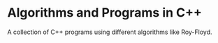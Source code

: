 # Algorithms and Programs in C++

A collection of C++ programs using different algorithms like Roy-Floyd.
